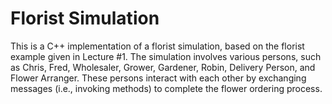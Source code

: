 # Florist Simulation
This is a C++ implementation of a florist simulation, based on the florist example given in Lecture #1. The simulation involves various persons, such as Chris, Fred, Wholesaler, Grower, Gardener, Robin, Delivery Person, and Flower Arranger. These persons interact with each other by exchanging messages (i.e., invoking methods) to complete the flower ordering process.
